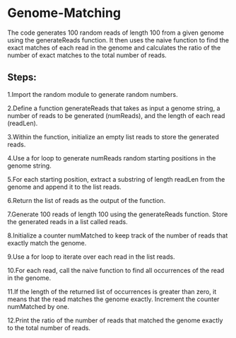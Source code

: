 # Genome-Matching
The code generates 100 random reads of length 100 from a given genome using the generateReads function. It then uses the naive function to find the exact matches of each read in the genome and calculates the ratio of the number of exact matches to the total number of reads.

## Steps:

1.Import the random module to generate random numbers.

2.Define a function generateReads that takes as input a genome string, a number of reads to be generated (numReads), and the length of each read (readLen).

3.Within the function, initialize an empty list reads to store the generated reads.

4.Use a for loop to generate numReads random starting positions in the genome string.

5.For each starting position, extract a substring of length readLen from the genome and append it to the list reads.

6.Return the list of reads as the output of the function.

7.Generate 100 reads of length 100 using the generateReads function. Store the generated reads in a list called reads.

8.Initialize a counter numMatched to keep track of the number of reads that exactly match the genome.

9.Use a for loop to iterate over each read in the list reads.

10.For each read, call the naive function to find all occurrences of the read in the genome.

11.If the length of the returned list of occurrences is greater than zero, it means that the read matches the genome exactly. Increment the counter numMatched by one.

12.Print the ratio of the number of reads that matched the genome exactly to the total number of reads.
